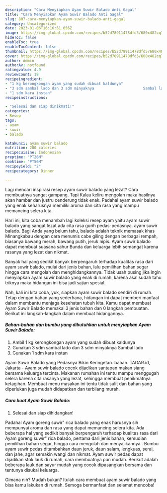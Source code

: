 ```yaml
---
description: "Cara Menyiapkan Ayam Suwir Balado Anti Gagal"
title: "Cara Menyiapkan Ayam Suwir Balado Anti Gagal"
slug: 807-cara-menyiapkan-ayam-suwir-balado-anti-gagal
category: Uncategorized
date: 2023-01-06T16:16:51.656Z
image: https://img-global.cpcdn.com/recipes/b52d78911478dfd5/680x482cq70/ayam-suwir-balado-foto-resep-utama.jpg
hideToc: false
enableToc: true
enableTocContent: false
thumbnail: https://img-global.cpcdn.com/recipes/b52d78911478dfd5/680x482cq70/ayam-suwir-balado-foto-resep-utama.jpg
cover: https://img-global.cpcdn.com/recipes/b52d78911478dfd5/680x482cq70/ayam-suwir-balado-foto-resep-utama.jpg
author: Admin
authorAv: notfound
ratingvalue: 4.9
reviewcount: 18
recipeingredient:
- "1 kg kerongkongan ayam yang sudah dibuat kaldunya"
- "3 sdm sambal lado dan 3 sdm minyaknya                      Sambal lado"
- "1 sdm kara instan"
recipeinstructions:

- "Selesai dan siap dinikmati!"
categories:
- Resep
tags:
- ayam
- suwir
- balado

katakunci: ayam suwir balado 
nutrition: 200 calories
recipecuisine: Indonesian
preptime: "PT26M"
cooktime: "PT56M"
recipeyield: "2"
recipecategory: Dinner

---
```



Lagi mencari inspirasi resep ayam suwir balado yang lezat? Cara membuatnya sangat gampang. Tapi Kalau keliru mengolah maka hasilnya akan hambar dan justru cenderung tidak enak. Padahal ayam suwir balado yang enak seharusnya memiliki aroma dan cita rasa yang mampu memancing selera kita.


Hari ini, kita coba menambah lagi koleksi resep ayam yaitu ayam suwir balado yang sangat lezat ada cita rasa gurih pedas-pedasnya. ayam suwir balado. Bagi Anda yang belum tahu, balado adalah teknik memasak khas Minangkabau dengan cara menumis cabe giling dengan berbagai rempah, biasanya bawang merah, bawang putih, jeruk nipis. Ayam suwir balado dapat membuat suasana sahur Bunda dan keluarga lebih semangat karena rasanya yang lezat dan nikmat.

Banyak hal yang sedikit banyak berpengaruh terhadap kualitas rasa dari ayam suwir balado, mulai dari jenis bahan, lalu pemilihan bahan segar hingga cara mengolah dan menghidangkannya. Tidak usah pusing jika ingin menyiapkan ayam suwir balado yang enak di rumah, karena asal sudah tahu triknya maka hidangan ini bisa jadi sajian spesial.


Nah, kali ini kita coba, yuk, siapkan ayam suwir balado sendiri di rumah. Tetap dengan bahan yang sederhana, hidangan ini dapat memberi manfaat dalam membantu menjaga kesehatan tubuh kita. Kamu dapat membuat Ayam Suwir Balado memakai 3 jenis bahan dan 0 langkah pembuatan. Berikut ini langkah-langkah dalam membuat hidangannya.

<!--inarticleads1-->

##### Bahan-bahan dan bumbu yang dibutuhkan untuk menyiapkan Ayam Suwir Balado:

1. Ambil 1 kg kerongkongan ayam yang sudah dibuat kaldunya
1. Gunakan 3 sdm sambal lado dan 3 sdm minyaknya                      Sambal lado
1. Gunakan 1 sdm kara instan


Ayam Suwir Balado yang Pedasnya Bikin Keringetan. bahan. TAGAR.id, Jakarta - Ayam suwir balado cocok dijadikan santapan makan siang bersama keluarga tercinta. Makanan rumahan ini tentu mampu menggugah selera karena cita rasanya yang lezat, sehingga membuat penikmatnya ketagihan. Membuat menu masakan ini tentu tidak sulit dan bahan yang diperlukan juga mudah didapatkan dan terbilang murah. 

<!--inarticleads2-->

##### Cara buat Ayam Suwir Balado:


1. Selesai dan siap dihidangkan!

Padahal Ayam goreng suwir&#34; rica balado yang enak harusnya sih mempunyai aroma dan rasa yang dapat memancing selera kita. Ada beberapa hal yang sedikit banyak berpengaruh terhadap kualitas rasa dari Ayam goreng suwir&#34; rica balado, pertama dari jenis bahan, kemudian pemilihan bahan segar, hingga cara mengolah dan menyajikannya.. Bumbu ayam suwir pedas ditambahkan daun jeruk, daun salam, lengkuas, serai, dan jahe, agar semakin wangi dan nikmat. Ayam suwir pedas dapat dijadikan stok lauk di rumah, cara membuatnya pun mudah. Berikut adalah beberapa lauk dan sayur mudah yang cocok dipasangkan bersama dan tentunya disukai keluarga. 

Gimana nih? Mudah bukan? Itulah cara membuat ayam suwir balado yang bisa kamu lakukan di rumah. Semoga bermanfaat dan selamat mencoba!
